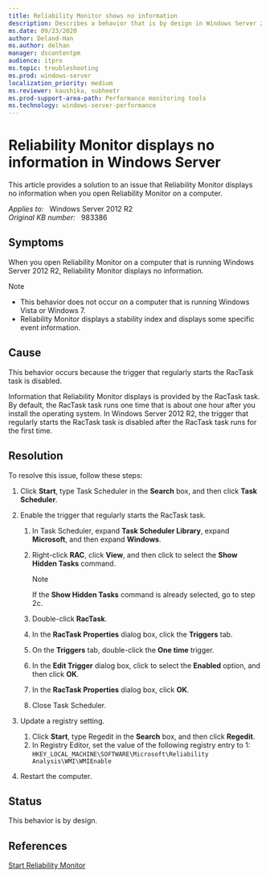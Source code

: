 ```yaml
---
title: Reliability Monitor shows no information
description: Describes a behavior that is by design in Windows Server 2008 and in Windows Server 2008 R2. This behavior causes no information to be displayed in Reliability Monitor.
ms.date: 09/23/2020
author: Deland-Han 
ms.author: delhan
manager: dscontentpm
audience: itpro
ms.topic: troubleshooting
ms.prod: windows-server
localization_priority: medium
ms.reviewer: kaushika, subheetr
ms.prod-support-area-path: Performance monitoring tools
ms.technology: windows-server-performance
---
```

# Reliability Monitor displays no information in Windows Server

This article provides a solution to an issue that Reliability Monitor displays no information when you open Reliability Monitor on a computer.

_Applies to:_ &nbsp; Windows Server 2012 R2  
_Original KB number:_ &nbsp; 983386

## Symptoms

When you open Reliability Monitor on a computer that is running Windows Server 2012 R2, Reliability Monitor displays no information.

> [!NOTE]
>
> - This behavior does not occur on a computer that is running Windows Vista or Windows 7.
> - Reliability Monitor displays a stability index and displays some specific event information.

## Cause

This behavior occurs because the trigger that regularly starts the RacTask task is disabled.

Information that Reliability Monitor displays is provided by the RacTask task. By default, the RacTask task runs one time that is about one hour after you install the operating system. In Windows Server 2012 R2, the trigger that regularly starts the RacTask task is disabled after the RacTask task runs for the first time.

## Resolution

To resolve this issue, follow these steps:

1. Click **Start**, type Task Scheduler in the **Search** box, and then click **Task Scheduler**.

2. Enable the trigger that regularly starts the RacTask task.
    1. In Task Scheduler, expand **Task Scheduler Library**, expand **Microsoft**, and then expand **Windows**.
    2. Right-click **RAC**, click **View**, and then click to select the **Show Hidden Tasks** command.

        > [!NOTE]
        > If the **Show Hidden Tasks** command is already selected, go to step 2c.
    3. Double-click **RacTask**.
    4. In the **RacTask Properties** dialog box, click the **Triggers** tab.
    5. On the **Triggers** tab, double-click the **One time** trigger.
    6. In the **Edit Trigger** dialog box, click to select the **Enabled** option, and then click **OK**.
    7. In the **RacTask Properties** dialog box, click **OK**.
    8. Close Task Scheduler.

3. Update a registry setting.
    1. Click **Start**, type Regedit in the **Search** box, and then click **Regedit**.
    2. In Registry Editor, set the value of the following registry entry to 1:
        `HKEY_LOCAL_MACHINE\SOFTWARE\Microsoft\Reliability Analysis\WMI\WMIEnable`

4. Restart the computer.

## Status

This behavior is by design.

## References

[Start Reliability Monitor](/previous-versions/windows/it-pro/windows-server-2008-R2-and-2008/cc748864(v=ws.10))
